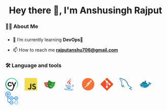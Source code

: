 ###

<h1 align="center">Hey there 👋, I'm Anshusingh Rajput</h1>

###

<h3 align="left">👩‍💻  About Me</h3>

###

- 🌱 I’m currently learning **DevOps🚀**

- 📫 How to reach me **rajputanshu706@gmail.com**

###

<h3 align="left">🛠 Language and tools</h3>

###

<div align="left">
  <img src="https://github.com/devicons/devicon/blob/master/icons/cypressio/cypressio-original.svg" height="40" alt="cypress logo"  />
  <img width="12" />
  <img src="https://github.com/devicons/devicon/blob/master/icons/javascript/javascript-original.svg" height="40" alt="javascript logo"  />
  <img width="12" />
  <img src="https://github.com/devicons/devicon/blob/master/icons/playwright/playwright-original.svg" height="40" alt="playwright logo"  />
  <img width="12" />
  <img src="https://github.com/devicons/devicon/blob/master/icons/java/java-original.svg" height="40" alt="java logo"  />
  <img width="12" />
  <img src="https://github.com/devicons/devicon/blob/master/icons/postman/postman-original.svg" height="40" alt="postman logo"  />
  <img width="12" />
  <img src="https://github.com/devicons/devicon/blob/master/icons/git/git-original.svg" height="40" alt="git logo"  />
  <img width="12" />
  <img src="https://github.com/devicons/devicon/blob/master/icons/mysql/mysql-original.svg" height="40" alt="mysql logo"  />
  <img width="12" />
  <img src="https://github.com/devicons/devicon/blob/master/icons/docker/docker-original.svg" height="40" alt="docker logo"  />
  <img width="12" />
  <img src="https://github.com/devicons/devicon/blob/master/icons/githubactions/githubactions-original.svg" height="40" alt="githubaction logo"  /> 
</div>

###

###

###
